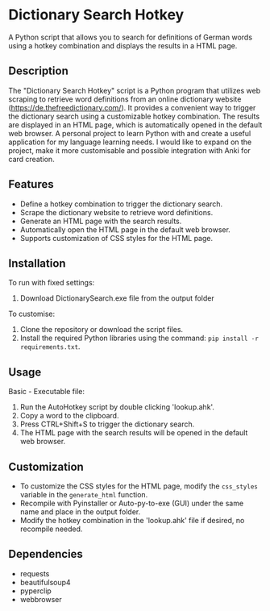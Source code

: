 # Dictionary Search Hotkey

A Python script that allows you to search for definitions of German words using a hotkey combination and displays the results in a HTML page.

## Description

The "Dictionary Search Hotkey" script is a Python program that utilizes web scraping to retrieve word definitions from an online dictionary website (https://de.thefreedictionary.com/). It provides a convenient way to trigger the dictionary search using a customizable hotkey combination. The results are displayed in an HTML page, which is automatically opened in the default web browser. A personal project to learn Python with and create a useful application for my language learning needs. I would like to expand on the project, make it more customisable and possible integration with Anki for card creation.

## Features

- Define a hotkey combination to trigger the dictionary search.
- Scrape the dictionary website to retrieve word definitions.
- Generate an HTML page with the search results.
- Automatically open the HTML page in the default web browser.
- Supports customization of CSS styles for the HTML page.

## Installation

To run with fixed settings:
1. Download DictionarySearch.exe file from the output folder

To customise:
1. Clone the repository or download the script files.
2. Install the required Python libraries using the command: `pip install -r requirements.txt`.

## Usage

Basic - Executable file:
1. Run the AutoHotkey script by double clicking 'lookup.ahk'.
2. Copy a word to the clipboard.
3. Press CTRL+Shift+S to trigger the dictionary search.
4. The HTML page with the search results will be opened in the default web browser.

## Customization

- To customize the CSS styles for the HTML page, modify the `css_styles` variable in the `generate_html` function.
- Recompile with Pyinstaller or Auto-py-to-exe (GUI) under the same name and place in the output folder.
- Modify the hotkey combination in the 'lookup.ahk' file if desired, no recompile needed.

## Dependencies

- requests
- beautifulsoup4
- pyperclip
- webbrowser